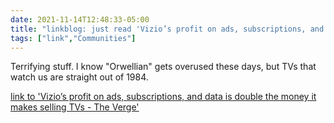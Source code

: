 ```yaml
---
date: 2021-11-14T12:48:33-05:00
title: "linkblog: just read 'Vizio’s profit on ads, subscriptions, and data is double the money it makes selling TVs - The Verge'"
tags: ["link","Communities"]
---
```

Terrifying stuff. I know "Orwellian" gets overused these days, but TVs that watch us are straight out of 1984.
 
[link to 'Vizio’s profit on ads, subscriptions, and data is double the money it makes selling TVs - The Verge'](https://www.theverge.com/2021/11/10/22773073/vizio-acr-advertising-inscape-data-privacy-q3-2021)

